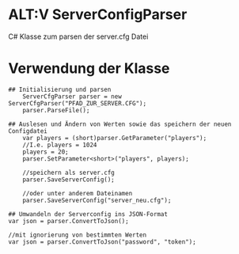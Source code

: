 # ALT:V ServerConfigParser
 C# Klasse zum parsen der server.cfg Datei
 
# Verwendung der Klasse
	## Initialisierung und parsen
		ServerCfgParser parser = new ServerCfgParser("PFAD_ZUR_SERVER.CFG");
		parser.ParseFile();
	
	## Auslesen und Ändern von Werten sowie das speichern der neuen Configdatei
		var players = (short)parser.GetParameter("players");
		//I.e. players = 1024
		players = 20;
		parser.SetParameter<short>("players", players);
		
		//speichern als server.cfg
		parser.SaveServerConfig();
		
		//oder unter anderem Dateinamen
		parser.SaveServerConfig("server_neu.cfg");
		
	## Umwandeln der Serverconfig ins JSON-Format
	var json = parser.ConvertToJson();
	
	//mit ignorierung von bestimmten Werten
	var json = parser.ConvertToJson("password", "token");

